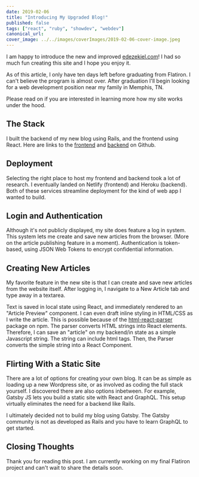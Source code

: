 ```yaml
---
date: 2019-02-06
title: "Introducing My Upgraded Blog!"
published: false
tags: ["react", "ruby", "showdev", "webdev"]
canonical_url:
cover_image: ../../images/coverImages/2019-02-06-cover-image.jpeg
---
```


I am happy to introduce the new and improved [edezekiel.com](https://www.edezekiel.com/)! I had so much fun creating this site and I hope you enjoy it.

As of this article, I only have ten days left before graduating from Flatiron. I can't believe the program is almost over. After graduation I'll begin looking for a web development position near my family in Memphis, TN.

Please read on if you are interested in learning more how my site works under the hood.

## The Stack

I built the backend of my new blog using Rails, and the frontend using React. Here are links to the [frontend](https://github.com/edezekiel/frontend-react-rails-blog) and [backend](https://github.com/edezekiel/backend-react-rails-blog) on Github.

## Deployment

Selecting the right place to host my frontend and backend took a lot of research. I eventually landed on Netlify (frontend) and Heroku (backend). Both of these services streamline deployment for the kind of web app I wanted to build.

## Login and Authentication

Although it's not publicly displayed, my site does feature a log in system. This system lets me create and save new articles from the browser. (More on the article publishing feature in a moment). Authentication is token-based, using JSON Web Tokens to encrypt confidential information.

## Creating New Articles

My favorite feature in the new site is that I can create and save new articles from the website itself. After logging in, I navigate to a New Article tab and type away in a textarea.

Text is saved in local state using React, and immediately rendered to an "Article Preview" component. I can even draft inline styling in HTML/CSS as I write the article. This is possible because of the [html-react-parser](https://www.npmjs.com/package/html-react-parser) package on npm. The parser converts HTML strings into React elements. Therefore, I can save an "article" on my backend/in state as a simple Javascript string. The string can include html tags. Then, the Parser converts the simple string into a React Component.

## Flirting With a Static Site

There are a lot of options for creating your own blog. It can be as simple as loading up a new Wordpress site, or as involved as coding the full stack yourself. I discovered there are also options inbetween. For example, Gatsby JS lets you build a static site with React and GraphQL. This setup virtually eliminates the need for a backend like Rails.

I ultimately decided not to build my blog using Gatsby. The Gatsby community is not as developed as Rails and you have to learn GraphQL to get started.

## Closing Thoughts

Thank you for reading this post. I am currently working on my final Flatiron project and can't wait to share the details soon.
